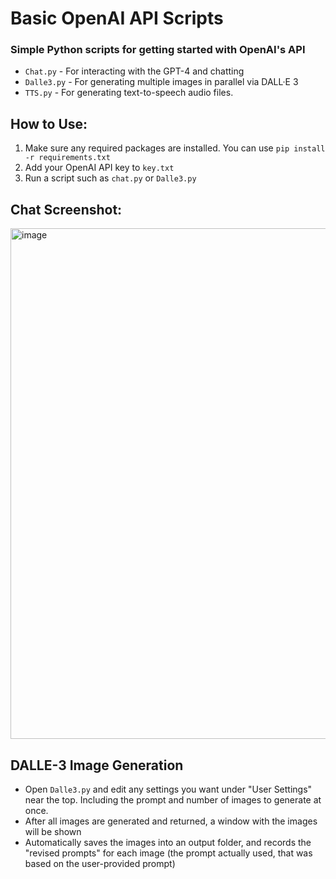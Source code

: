 # Basic OpenAI API Scripts

### Simple Python scripts for getting started with OpenAI's API
- `Chat.py` - For interacting with the GPT-4 and chatting
- `Dalle3.py` - For generating multiple images in parallel via DALL·E 3
- `TTS.py` - For generating text-to-speech audio files.

## How to Use:
1. Make sure any required packages are installed. You can use `pip install -r requirements.txt`
2. Add your OpenAI API key to `key.txt`
3. Run a script such as `chat.py` or `Dalle3.py`

## Chat Screenshot:
<img width="817" alt="image" src="https://github.com/ThioJoe/Basic-GPT-API/assets/12518330/a2d5ba52-6377-4dc2-b0bb-60a73681c992">

## DALLE-3 Image Generation
- Open `Dalle3.py` and edit any settings you want under "User Settings" near the top. Including the prompt and number of images to generate at once.
- After all images are generated and returned, a window with the images will be shown
- Automatically saves the images into an output folder, and records the "revised prompts" for each image (the prompt actually used, that was based on the user-provided prompt)
